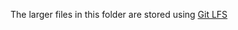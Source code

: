The larger files in this folder are stored 
using [Git LFS](https://help.github.com/en/articles/versioning-large-filest)

